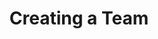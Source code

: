 ---
title: "Creating a Team"
description: "Teams are simple, but theres power in customizing the app to your team's need and appearance."
icon: "team"
next: "create-season,custom-fields,adding-users"
---